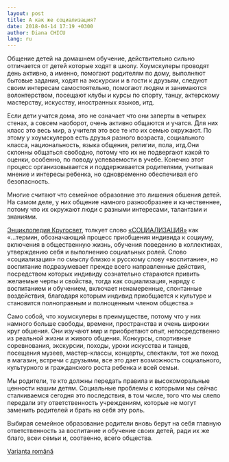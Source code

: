 ```yaml
---
layout: post
title: А как же социализация?
date: 2018-04-14 17:19 +0300
author: Diana CHICU
lang: ru
---
```


Общение детей на домашнем обучение, действительно сильно отличается от детей
которые ходят в школу. Хоумскулеры проводят день активно, а именно, помогают
родителям по дому, выполняют бытовые задания, ходят на экскурсии и в гости
к друзьям, следуют своим интересам самостоятельно, помогают людям и занимаются
волонтерством, посещают клубы и курсы по спорту, танцу, актерскому мастерству,
искусству, иностранных языков, итд.

Если дети учатся дома, это не означает что они заперты в четырех стенах,
а совсем наоборот, очень активно общаются и учатся. Для них класс это весь мир,
а учителя это все те кто их семью окружают. По этому у хоумскулеров есть друзья
разного возраста, социального класса, национальность, языка общения, религии,
пола, итд.Они склонны общаться свободно, потому что их не подвергают какой то
оценки, особенно, по поводу успеваемости в учебе. Конечно этот процесс
организовывается и поддерживается родителями, учитывая мнение и интересы
ребенка, но одновременно обеспечивая его безопасность.

Многие считают что семейное образовние это лишения обшения детей. На самом деле,
у них общение намного разнообразнее и качественнее, потому что их окружают люди
с разными интересами, талантами и знаниями.

[Энциклопедия Кругосвет](http://www.krugosvet.ru/), толкует слово
[«СОЦИАЛИЗАЦИЯ»](http://www.krugosvet.ru/enc/gumanitarnye_nauki/sociologiya/SOTSIALIZATSIYA.html)
как «...термин,
обозначающий процесс приобщения индивида к социуму, включения в общественную
жизнь, обучения поведению в коллективах, утверждению себя и выполнению
социальных ролей. Слово «социализация» по смыслу близко к русскому слову
«воспитание», но воспитание подразумевает прежде всего направленные действия,
посредством которых индивиду сознательно стараются привить желаемые черты
и свойства, тогда как социализация, наряду с воспитанием и обучением, включает
ненамеренные, спонтанные воздействия, благодаря которым индивид приобщается
к культуре и становится полноправным и полноценным членом общества.»

Само собой, что хоумскулеры в преимуществе, потому что у них намного больше
свободы, времени, пространства и очень широкии круг обшения. Они изучают мир
и приобретают опыт, непосредственно из реальной жизни и живого общения.
Конкурсы, спортивные соревнования, экскурсии, походы, уроки искусства и танцев,
посещения музеев, мастер-классы, концерты, спектакли, тот же поход в магазин,
встречи с друзьями, все это дает возможность социального, культурного
и гражданского роста ребенка и всей семьи.

Мы родители, те кто должны передать правила и высокоморальные ценности нашим
детям. Социальные проблемы с которыми мы сейчас сталкиваемся сегодня это
последствия, в том числе, того что мы слепо передали эту ответственность
учреждениям, которые не могут заменить родителей и брать на себя эту роль.

Выбирая семейное образование родители вновь берут на себя главную
ответственность за воспитание и обучение своих детей, ради их же благо, всеи
семьи и, соотвенно, всего общества.

<a href="{% link pages/aliases/socializare.md %}" lang="ro"
class="translation-link">Varianta română</a>
